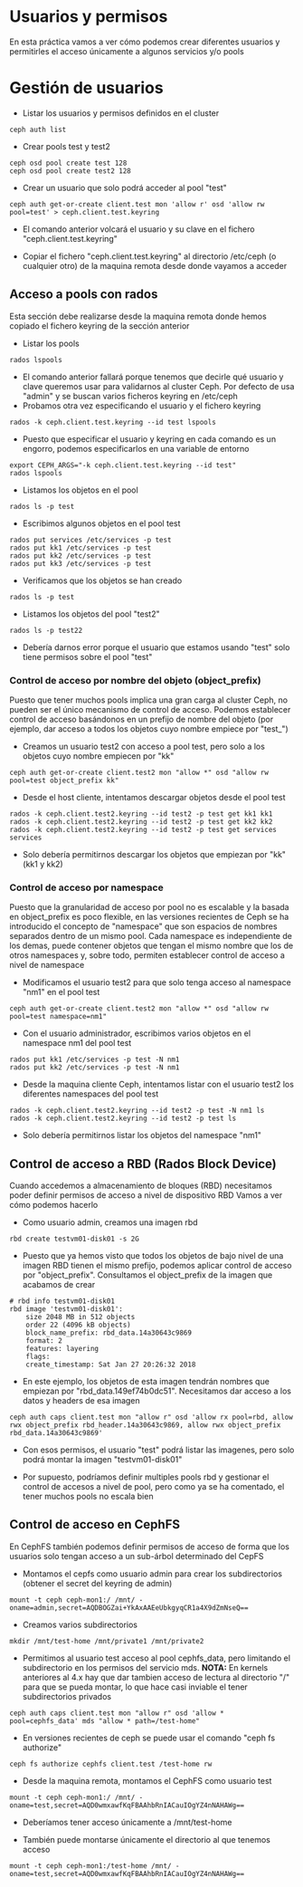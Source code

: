 # Usuarios y permisos

En esta práctica vamos a ver cómo podemos crear diferentes usuarios y permitirles el acceso únicamente a algunos servicios y/o pools

# Gestión de usuarios

  * Listar los usuarios y permisos definidos en el cluster

```
ceph auth list
```

  * Crear pools test y test2

```
ceph osd pool create test 128
ceph osd pool create test2 128
```

  * Crear un usuario que solo podrá acceder al pool "test"

```
ceph auth get-or-create client.test mon 'allow r' osd 'allow rw pool=test' > ceph.client.test.keyring
```

  * El comando anterior volcará el usuario y su clave en el fichero "ceph.client.test.keyring"

  * Copiar el fichero "ceph.client.test.keyring" al directorio /etc/ceph (o cualquier otro) de la maquina remota desde donde vayamos a acceder

## Acceso a pools con rados

Esta sección debe realizarse desde la maquina remota donde hemos copiado el fichero keyring de la sección anterior

  * Listar los pools

```
rados lspools
```

  * El comando anterior fallará porque tenemos que decirle qué usuario y clave queremos usar para validarnos al cluster Ceph. Por defecto de usa "admin" y se buscan varios ficheros keyring en /etc/ceph
  * Probamos otra vez especificando el usuario y el fichero keyring

```
rados -k ceph.client.test.keyring --id test lspools
```

  * Puesto que especificar el usuario y keyring en cada comando es un engorro, podemos especificarlos en una variable de entorno

```
export CEPH_ARGS="-k ceph.client.test.keyring --id test"
rados lspools
```

  * Listamos los objetos en el pool

```
rados ls -p test
```

  * Escribimos algunos objetos en el pool test

```
rados put services /etc/services -p test
rados put kk1 /etc/services -p test
rados put kk2 /etc/services -p test
rados put kk3 /etc/services -p test
```

  * Verificamos que los objetos se han creado

```
rados ls -p test
```

  * Listamos los objetos del pool "test2"

```
rados ls -p test22
```

  * Debería darnos error porque el usuario que estamos usando "test" solo tiene permisos sobre el pool "test"

### Control de acceso por nombre del objeto (object_prefix)

Puesto que tener muchos pools implica una gran carga al cluster Ceph, no pueden ser el único mecanismo de control de acceso. Podemos establecer control de acceso basándonos en un prefijo de nombre del objeto (por ejemplo, dar acceso a todos los objetos cuyo nombre empiece por "test_")

  * Creamos un usuario test2 con acceso a pool test, pero solo a los objetos cuyo nombre empiecen por "kk"

```
ceph auth get-or-create client.test2 mon "allow *" osd "allow rw pool=test object_prefix kk"
```

  * Desde el host cliente, intentamos descargar objetos desde el pool test

```
rados -k ceph.client.test2.keyring --id test2 -p test get kk1 kk1
rados -k ceph.client.test2.keyring --id test2 -p test get kk2 kk2
rados -k ceph.client.test2.keyring --id test2 -p test get services services
```

  * Solo debería permitirnos descargar los objetos que empiezan por "kk" (kk1 y kk2)

### Control de acceso por namespace

Puesto que la granularidad de acceso por pool no es escalable y la basada en object_prefix es poco flexible, en las versiones recientes de Ceph se ha introducido el concepto de "namespace" que son espacios de nombres separados dentro de un mismo pool. Cada namespace es independiente de los demas, puede contener objetos que tengan el mismo nombre que los de otros namespaces y, sobre todo, permiten establecer control de acceso a nivel de namespace

  * Modificamos el usuario test2 para que solo tenga acceso al namespace "nm1" en el pool test

```
ceph auth get-or-create client.test2 mon "allow *" osd "allow rw pool=test namespace=nm1"
```

  * Con el usuario administrador, escribimos varios objetos en el namespace nm1 del pool test

```
rados put kk1 /etc/services -p test -N nm1
rados put kk2 /etc/services -p test -N nm1
```

  * Desde la maquina cliente Ceph, intentamos listar con el usuario test2 los diferentes namespaces del pool test

```
rados -k ceph.client.test2.keyring --id test2 -p test -N nm1 ls
rados -k ceph.client.test2.keyring --id test2 -p test ls
```

  * Solo debería permitirnos listar los objetos del namespace "nm1"

## Control de acceso a RBD (Rados Block Device)

Cuando accedemos a almacenamiento de bloques (RBD) necesitamos poder definir permisos de acceso a nivel de dispositivo RBD
Vamos a ver cómo podemos hacerlo

  * Como usuario admin, creamos una imagen rbd

```
rbd create testvm01-disk01 -s 2G
```

  * Puesto que ya hemos visto que todos los objetos de bajo nivel de una imagen RBD tienen el mismo prefijo, podemos aplicar control de acceso por "object_prefix". Consultamos el object_prefix de la imagen que acabamos de crear

```
# rbd info testvm01-disk01
rbd image 'testvm01-disk01':
	size 2048 MB in 512 objects
	order 22 (4096 kB objects)
	block_name_prefix: rbd_data.14a30643c9869
	format: 2
	features: layering
	flags: 
	create_timestamp: Sat Jan 27 20:26:32 2018

```

  * En este ejemplo, los objetos de esta imagen tendrán nombres que empiezan por "rbd_data.149ef74b0dc51". Necesitamos dar acceso a los datos y headers de esa imagen

```
ceph auth caps client.test mon "allow r" osd 'allow rx pool=rbd, allow rwx object_prefix rbd_header.14a30643c9869, allow rwx object_prefix rbd_data.14a30643c9869'
```

  * Con esos permisos, el usuario "test" podrá listar las imagenes, pero solo podrá montar la imagen "testvm01-disk01"

  * Por supuesto, podríamos definir multiples pools rbd y gestionar el control de accesos a nivel de pool, pero como ya se ha comentado, el tener muchos pools no escala bien

## Control de acceso en CephFS

En CephFS también podemos definir permisos de acceso de forma que los usuarios solo tengan acceso a un sub-árbol determinado del CepFS 

  * Montamos el cepfs como usuario admin para crear los subdirectorios (obtener el secret del keyring de admin)

```
mount -t ceph ceph-mon1:/ /mnt/ -oname=admin,secret=AQDBOGZai+YkAxAAEeUbkgyqCR1a4X9dZmNseQ==
```

  * Creamos varios subdirectorios

```
mkdir /mnt/test-home /mnt/private1 /mnt/private2
```

  * Permitimos al usuario test acceso al pool cephfs_data, pero limitando el subdirectorio en los permisos del servicio mds. **NOTA:** En kernels anteriores al 4.x hay que dar tambien acceso de lectura al directorio "/" para que se pueda montar, lo que hace casi inviable el tener subdirectorios privados

```
ceph auth caps client.test mon "allow r" osd 'allow * pool=cephfs_data' mds "allow * path=/test-home"
```

  * En versiones recientes de ceph se puede usar el comando "ceph fs authorize"

```
ceph fs authorize cephfs client.test /test-home rw
```

  * Desde la maquina remota, montamos el CephFS como usuario test

```
mount -t ceph ceph-mon1:/ /mnt/ -oname=test,secret=AQD0wmxawfKqFBAAhbRnIACauIOgYZ4nNAHAWg==
```

  * Deberíamos tener acceso únicamente a /mnt/test-home

  * También puede montarse únicamente el directorio al que tenemos acceso

```
mount -t ceph ceph-mon1:/test-home /mnt/ -oname=test,secret=AQD0wmxawfKqFBAAhbRnIACauIOgYZ4nNAHAWg==
```

